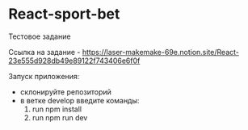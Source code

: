 # React-sport-bet

Тестовое задание

Ссылка на задание - https://laser-makemake-69e.notion.site/React-23e555d928db49e89122f743406e6f0f

Запуск приложения:
- склонируйте репозиторий
- в ветке develop введите команды:
  1. run npm install 
  2. run npm run dev 
